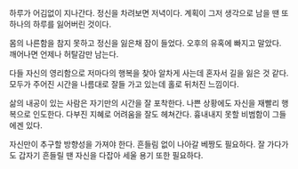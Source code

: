 
하루가 어김없이 지나간다.
정신을 차려보면 저녁이다.
계획이 그저 생각으로 남을 땐
또하나의 하루를 잃어버린 것이다.

몸의 나른함을 참지 못하고 
정신을 잃은채 잠이 들었다.
오후의 유혹에 빠지고 말았다.
깨어나면 언제나 허탈감만 남는다.

다들 자신의 영리함으로 
저마다의 행복을 찾아 알차게 사는데
혼자서 길을 잃은 것 같다.
모두가 주어진 시간을 나름대로
잘들 가고 있는데 홀로 뒤처진 느낌이다.

삶의 내공이 있는 사람은 자기만의 시간을 잘 포착한다.
나쁜 상황에도 자신을 재빨리 행복으로 인도한다.
다부진 지혜로 어려움을 잘도 헤쳐간다.
흉내내지 못할 비범함이 그들에겐 있다. 

자신만이 추구할 방향성을 가져야 한다.
흔들림 없이 나아갈 베짱도 필요하다.
잘 가다가도 갑자기 흔들릴 땐
자신을 다잡아 세울 용기 또한 필요하다.



                                                                                                                                                                                                                                                                                                                                                                                                                                                                                                                                                                                                                    